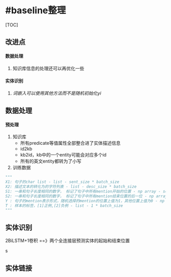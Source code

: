 # #baseline整理

[TOC]

## 改进点

#### 数据处理

1.  知识库信息的处理还可以再优化一些

#### 实体识别

1.  *词嵌入可以使用其他方法而不是随机初始化yi*



## 数据处理 

#### 预处理

1.  知识库
    *   所有predicate等值属性全部整合进了实体描述信息
    *   id2kb
    *   kb2id，kb中的一个entity可能会对应多个id
    *   所有的英文entity都转为了小写
2.  训练数据

```python
"""
X1: 句子的char list - list - sent_size * batch_size
X2: 描述文本的转化为的字符列表 - list - desc_size * batch_size
S1: 一串和句子长度相同的数字， 标记了句子中所有mention开始的位置 - np array - sent_size * batch_size
S2: 一串和句子长度相同的数字， 标记了句子中所有mention结束位置的后一位 - np array - sent_size * batch_size
Y : 句子的mention表示形式，随机选择的mention的位置上值为1，其他位置上值为0 - np array - sent_size * batch_size
T : 样本的标签，[1]正例,[2]负例 - list - 1 * batch_size
"""
```

## 实体识别

2BiLSTM+1卷积 ==》两个全连接层预测实体的起始和结束位置

s

## 实体链接

